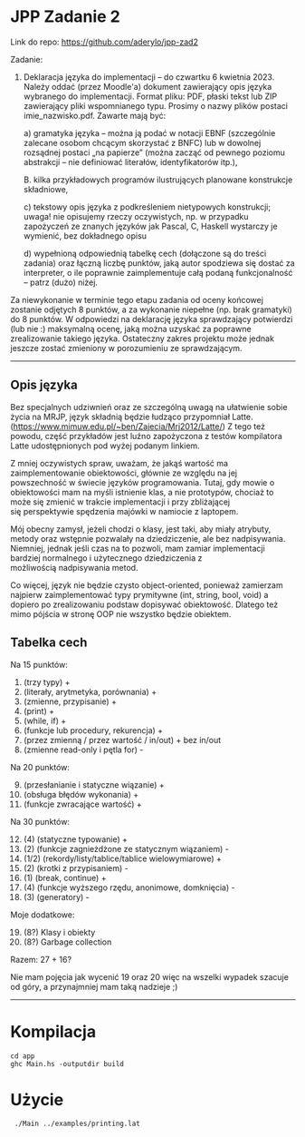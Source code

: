 # JPP Zadanie 2

Link do repo: 
https://github.com/aderylo/jpp-zad2

Zadanie: 
1. Deklaracja języka do implementacji – do czwartku 6 kwietnia 2023.
Należy oddać (przez Moodle'a) dokument zawierający opis języka wybranego do implementacji.
Format pliku: PDF, płaski tekst lub ZIP zawierający pliki wspomnianego typu. Prosimy o nazwy
plików postaci imie_nazwisko.pdf. Zawarte mają być:

    a)  gramatyka języka – można ją podać w notacji EBNF (szczególnie zalecane osobom chcącym
    skorzystać z BNFC) lub w dowolnej rozsądnej postaci „na papierze” (można zacząć od
    pewnego poziomu abstrakcji – nie definiować literałów, identyfikatorów itp.),

    B.  kilka przykładowych programów ilustrujących planowane konstrukcje składniowe,

    c) tekstowy opis języka z podkreśleniem nietypowych konstrukcji; uwaga! nie opisujemy rzeczy
    oczywistych, np. w przypadku zapożyczeń ze znanych języków jak Pascal, C, Haskell
    wystarczy je wymienić, bez dokładnego opisu

    d) wypełnioną odpowiednią tabelkę cech (dołączone są do treści zadania) oraz łączną liczbę
    punktów, jaką autor spodziewa się dostać za interpreter, o ile poprawnie zaimplementuje całą
    podaną funkcjonalność – patrz (dużo) niżej.

Za niewykonanie w terminie tego etapu zadania od oceny końcowej zostanie odjętych 8
punktów, a za wykonanie niepełne (np. brak gramatyki) do 8 punktów.
W odpowiedzi na deklarację języka sprawdzający potwierdzi (lub nie :) maksymalną ocenę, jaką
można uzyskać za poprawne zrealizowanie takiego języka. Ostateczny zakres projektu może
jednak jeszcze zostać zmieniony w porozumieniu ze sprawdzającym.

---

## Opis języka 

Bez specjalnych udziwnień oraz ze szczególną uwagą na ułatwienie sobie życia na MRJP,  język składnią będzie łudząco przypomniał Latte. (https://www.mimuw.edu.pl/~ben/Zajecia/Mrj2012/Latte/) Z tego też powodu, część przykładów jest luźno zapożyczona z testów kompilatora Latte udostępnionych pod wyżej podanym linkiem.

Z mniej oczywistych spraw, uważam, że jakąś wartość ma zaimplementowanie obiektowości, głównie ze względu na jej powszechność w świecie języków programowania. Tutaj, gdy mowie o obiektowości mam na myśli istnienie klas, a nie prototypów, chociaż to może się zmienić w trakcie implementacji i przy zbliżającej się perspektywie spędzenia majówki w namiocie z laptopem. 

Mój obecny zamysł, jeżeli chodzi o klasy, jest taki, aby miały atrybuty, metody oraz wstępnie pozwalały na dziedziczenie, ale bez nadpisywania. 
Niemniej, jednak jeśli czas na to pozwoli, mam zamiar implementacji bardziej normalnego i użytecznego dziedziczenia z możliwością nadpisywania metod.

Co więcej, język nie będzie czysto object-oriented, ponieważ zamierzam najpierw zaimplementować typy prymitywne (int, string, bool, void) a dopiero po zrealizowaniu podstaw dopisywać obiektowość. Dlatego też mimo pójścia w stronę OOP nie wszystko będzie obiektem. 


## Tabelka cech
  Na 15 punktów: 
  01. (trzy typy) +
  02. (literały, arytmetyka, porównania) + 
  03. (zmienne, przypisanie) + 
  04. (print) + 
  05. (while, if) + 
  06. (funkcje lub procedury, rekurencja) + 
  07. (przez zmienną / przez wartość / in/out) + bez in/out 
  08. (zmienne read-only i pętla for) - 

  Na 20 punktów:

  09. (przesłanianie i statyczne wiązanie) + 
  10. (obsługa błędów wykonania) + 
  11. (funkcje zwracające wartość) +

  Na 30 punktów:
  
  12. (4) (statyczne typowanie) +
  13. (2) (funkcje zagnieżdżone ze statycznym wiązaniem) -
  14. (1/2) (rekordy/listy/tablice/tablice wielowymiarowe) +
  15. (2) (krotki z przypisaniem) -
  16. (1) (break, continue) +
  17. (4) (funkcje wyższego rzędu, anonimowe, domknięcia) -
  18. (3) (generatory) -

  Moje dodatkowe:

  19. (8?) Klasy i obiekty
  20. (8?) Garbage collection

Razem: 27 + 16? 

Nie mam pojęcia jak wycenić 19 oraz 20 więc na wszelki wypadek szacuje od góry, a przynajmniej mam taką nadzieje ;)

---

# Kompilacja

```
cd app
ghc Main.hs -outputdir build
```

# Użycie
```
 ./Main ../examples/printing.lat
```
